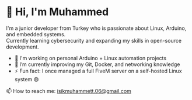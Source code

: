 # 👋 Hi, I'm Muhammed

I'm a junior developer from Turkey who is passionate about Linux, Arduino, and embedded systems.  
Currently learning cybersecurity and expanding my skills in open-source development.

- 🔭 I'm working on personal Arduino + Linux automation projects  
- 🌱 I’m currently improving my Git, Docker, and networking knowledge  
- ⚡ Fun fact: I once managed a full FiveM server on a self-hosted Linux system 😄

📫 How to reach me: isikmuhammett.06@gmail.com
